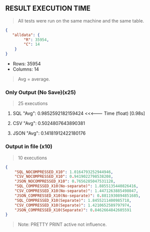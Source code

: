 ## RESULT EXECUTION TIME


> All tests were run on the same machine and the same table.


```json
{
   "alldata": {
        "R": 35954,
        "C": 14
    }
}
```

- Rows: 35954
- Columns: 14

> Avg = average.


### Only Output (No Save)(x25)

> 25 executions


1. SQL "Avg": 0.9852592182159424 <<<--- Time (float) [0.98s]

2. CSV "Avg": 0.5024807643890381

3. JSON "Avg": 0.14181912422180176


### Output in file (x10)

> 10 executions


```json
{
    "SQL_NOCOMPRESSED_X10": 1.0164793252944946,
    "CSV_NOCOMPRESSED_X10": 0.9419022798538208,
    "JSON_NOCOMPRESSED_X10": 0.7656285047531128,
    "SQL_COMPRESSED_X10(No-separate)": 1.8855135440826416,
    "CSV_COMPRESSED_X10(No-separate)": 1.4471263885498047,
    "JSON_COMPRESSED_X10(No-separate)": 0.8811930894851685,
    "SQL_COMPRESSED_X10(Separate)": 1.8455211400985718,
    "CSV_COMPRESSED_X10(Separate)": 1.4210652589797974,
    "JSON_COMPRESSED_X10(Separate)": 0.8462664842605591
}
```

> Note: PRETTY PRINT active not influence.
